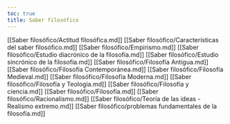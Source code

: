 ```yaml
---
toc: true
title: Saber filosófico
---
```

[[Saber filosófico/Actitud filosófica.md]]
[[Saber filosófico/Características del saber filosófico.md]]
[[Saber filosófico/Empirismo.md]]
[[Saber filosófico/Estudio diacrónico de la filosofía.md]]
[[Saber filosófico/Estudio sincrónico de la filosofía.md]]
[[Saber filosófico/Filosofía Antigua.md]]
[[Saber filosófico/Filosofía Contemporánea.md]]
[[Saber filosófico/Filosofía Medieval.md]]
[[Saber filosófico/Filosofía Moderna.md]]
[[Saber filosófico/Filosofía y Teología.md]]
[[Saber filosófico/Filosofía y ciencia.md]]
[[Saber filosófico/Filosofía.md]]
[[Saber filosófico/Racionalismo.md]]
[[Saber filosófico/Teoría de las ideas - Realismo extremo.md]]
[[Saber filosófico/problemas fundamentales de la filosofía.md]]

